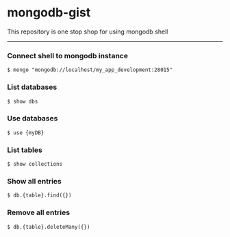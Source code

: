 # mongodb-gist
This repository is one stop shop for using mongodb shell

---

### Connect shell to mongodb instance
`$ mongo "mongodb://localhost/my_app_development:28015"`

### List databases
`$ show dbs`

### Use databases
`$ use {myDB}`

### List tables
`$ show collections`

### Show all entries
`$ db.{table}.find({})`

### Remove all entries
`$ db.{table}.deleteMany({})`